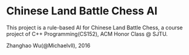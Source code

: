 # Chinese Land Battle Chess AI

This project is a rule-based AI for Chinese Land Battle Chess, a course project of C++ Programming(CS152), ACM Honor Class @ SJTU.

Zhanghao Wu(@Michaelvll), 2016
